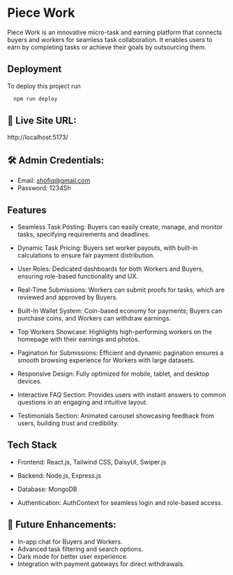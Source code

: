 
# Piece Work


Piece Work is an innovative micro-task and earning platform that connects buyers and workers for seamless task collaboration. It enables users to earn by completing tasks or achieve their goals by outsourcing them.



## Deployment

To deploy this project run

```bash
  npm run deploy
```


## 🔗 Live Site URL:
http://localhost:5173/


## 🛠️ Admin Credentials:

- Email: shofiq@gmail.com 
- Password: 1234Sh


## Features

- Seamless Task Posting: Buyers can easily create, manage, and monitor tasks, specifying requirements and deadlines.

- Dynamic Task Pricing: Buyers set worker payouts, with built-in calculations to ensure fair payment distribution.

- User Roles: Dedicated dashboards for both Workers and Buyers, ensuring role-based functionality and UX.

- Real-Time Submissions: Workers can submit proofs for tasks, which are reviewed and approved by Buyers.
- Built-In Wallet System: Coin-based economy for payments; Buyers can purchase coins, and Workers can withdraw earnings.

- Top Workers Showcase: Highlights high-performing workers on the homepage with their earnings and photos.

- Pagination for Submissions: Efficient and dynamic pagination ensures a smooth browsing experience for Workers with large datasets.

- Responsive Design: Fully optimized for mobile, tablet, and desktop devices.

- Interactive FAQ Section: Provides users with instant answers to common questions in an engaging and intuitive layout.
- Testimonials Section: Animated carousel showcasing feedback from users, building trust and credibility.





## Tech Stack

- Frontend: React.js, Tailwind CSS, DaisyUI, Swiper.js

- Backend: Node.js, Express.js
- Database: MongoDB
- Authentication: AuthContext for seamless login and role-based access.


## 📌 Future Enhancements:
- In-app chat for Buyers and Workers.
- Advanced task filtering and search options.
- Dark mode for better user experience.
- Integration with payment gateways for direct withdrawals.


